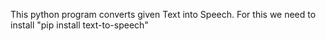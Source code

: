 This python program converts given Text into Speech.
For this we need to install  "pip install text-to-speech"
